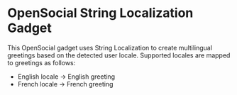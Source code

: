 OpenSocial String Localization Gadget
=======================

This OpenSocial gadget uses String Localization to create multilingual greetings based on the detected user locale. Supported locales are mapped to greetings as follows: 
* English locale -> English greeting
* French locale -> French greeting